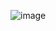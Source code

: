 ![image](https://github.com/liandd/Calcular_SubNett/assets/114973749/1c3798de-0d83-4995-bb86-d0e0a32f527d)
